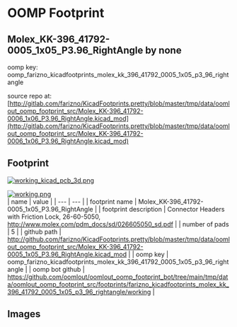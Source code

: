 # OOMP Footprint  
## Molex_KK-396_41792-0005_1x05_P3.96_RightAngle  by none  
  
oomp key: oomp_farizno_kicadfootprints_molex_kk_396_41792_0005_1x05_p3_96_rightangle  
  
source repo at: [http://gitlab.com/farizno/KicadFootprints.pretty/blob/master/tmp/data/oomlout_oomp_footprint_src/Molex_KK-396_41792-0006_1x06_P3.96_RightAngle.kicad_mod](http://gitlab.com/farizno/KicadFootprints.pretty/blob/master/tmp/data/oomlout_oomp_footprint_src/Molex_KK-396_41792-0006_1x06_P3.96_RightAngle.kicad_mod)  
## Footprint  
  
[![working_kicad_pcb_3d.png](working_kicad_pcb_3d_600.png)](working_kicad_pcb_3d.png)  
  
[![working.png](working_600.png)](working.png)  
| name | value | 
| --- | --- | 
| footprint name | Molex_KK-396_41792-0005_1x05_P3.96_RightAngle | 
| footprint description | Connector Headers with Friction Lock, 26-60-5050, http://www.molex.com/pdm_docs/sd/026605050_sd.pdf | 
| number of pads | 5 | 
| github path | http://github.com/farizno/KicadFootprints.pretty/blob/master/tmp/data/oomlout_oomp_footprint_src/Molex_KK-396_41792-0005_1x05_P3.96_RightAngle.kicad_mod | 
| oomp key | oomp_farizno_kicadfootprints_molex_kk_396_41792_0005_1x05_p3_96_rightangle | 
| oomp bot github | https://github.com/oomlout/oomlout_oomp_footprint_bot/tree/main/tmp/data/oomlout_oomp_footprint_src/footprints/farizno_kicadfootprints_molex_kk_396_41792_0005_1x05_p3_96_rightangle/working | 
## Images  
